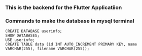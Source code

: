 ### This is the backend for the Flutter Applicatiion
### Commands to make the database in mysql terminal

```
CREATE DATABASE userinfo;
SHOW DATABASES;
USE userinfo;
CREATE TABLE data (id INT AUTO_INCREMENT PRIMARY KEY, name VARCHAR(255), filename VARCHAR(255));
```